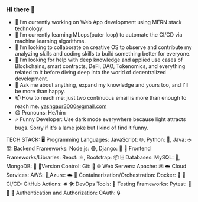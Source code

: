 ### Hi there 👋

<!--
**YashGaur000/YashGaur000** is a ✨ _special_ ✨ repository because its `README.md` (this file) appears on your GitHub profile.

Here are some ideas to get you started:-->

- 🔭 I’m currently working on Web App development using MERN stack technology.
- 🌱 I’m currently learning MLops(outer loop) to automate the CI/CD via machine learning algorithms.
- 👯 I’m looking to collaborate on creative OS to observe and contribute my analyzing skills and coding skills to build something better for everyone.
- 🤔 I’m looking for help with deep knowledge and applied use cases of Blockchains, smart contracts, DeFi, DAO, Tokenomics, and everything related to it before diving deep into the world of decentralized development.
- 💬 Ask me about anything, expand my knowledge and yours too, and I'll be more than happy.
- 📫 How to reach me: just two continuous email is more than enough to reach me. yashgaur3000@gmail.com
- 😄 Pronouns: He/him
- ⚡ Funny Developer: Use dark mode everywhere because light attracts bugs. Sorry if it's a lame joke but I kind of find it funny.

TECH STACK: 
🖥️ Programming Languages: JavaScript: 🌐, Python: 🐍, Java: ☕
🏗️ Backend Frameworks: Node.js: 🟢, Django: 🎸
🎨 Frontend Frameworks/Libraries: React: ⚛️, Bootstrap: 📦
🗄️ Databases: MySQL: 🐬, MongoDB: 🍃
📜Version Control: Git: 🐙
🌐 Web Servers: Apache: 🕸️
☁️ Cloud Services: AWS: 🚀,Azure: ☁️
🚢 Containerization/Orchestration: Docker: 🐳
🔄 CI/CD: GitHub Actions: 🛎️
🛠️ DevOps Tools:
🧪 Testing Frameworks: Pytest: 🐍🧪
🔐 Authentication and Authorization: OAuth: 🔒



